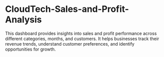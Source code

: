 # CloudTech-Sales-and-Profit-Analysis
This dashboard provides insights into sales and profit performance across different categories, months, and customers. It helps businesses track their revenue trends, understand customer preferences, and identify opportunities for growth.
